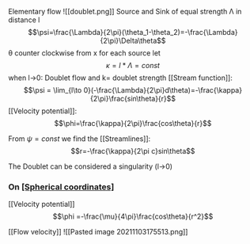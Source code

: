 Elementary flow 
![[doublet.png]]
Source and Sink of equal strength Λ in distance l
$$\psi=\frac{\Lambda}{2\pi}(\theta_1-\theta_2)=-\frac{\Lambda}{2\pi}\Delta\theta$$
θ counter clockwise from x for each source
let 
$$\kappa=l*\Lambda=const$$
when l->0: Doublet flow and   k= doublet strength
[[Stream function]]:
$$\psi = \lim_{l\to 0}(-\frac{\Lambda}{2\pi}d\theta)=-\frac{\kappa}{2\pi}\frac{sin\theta}{r}$$
[[Velocity potential]]:
$$\phi=\frac{\kappa}{2\pi}\frac{cos\theta}{r}$$

From $\psi =const$ we find the [[Streamlines]]:
$$r=-\frac{\kappa}{2\pi c}sin\theta$$

The Doublet can be considered a singularity (l->0)

### On [[Spherical coordinates]](3D)
[[Velocity potential]]
$$\phi =-\frac{\mu}{4\pi}\frac{cos\theta}{r^2}$$

[[Flow velocity]]
![[Pasted image 20211103175513.png]]